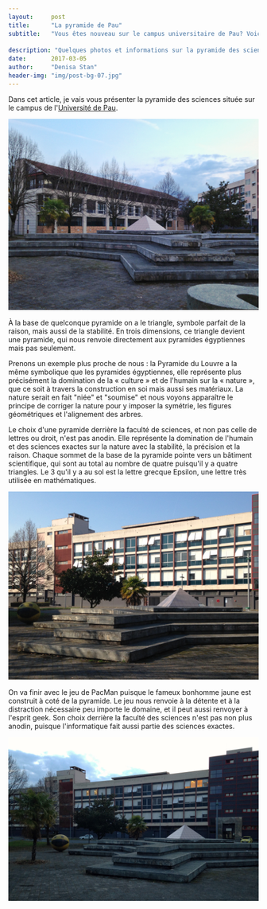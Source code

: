 ```yaml
---
layout:     post
title:      "La pyramide de Pau"
subtitle:   "Vous êtes nouveau sur le campus universitaire de Pau? Voici un endroit sympa que vous pourriez aller voir."

description: "Quelques photos et informations sur la pyramide des sciences."
date:       2017-03-05
author:     "Denisa Stan"
header-img: "img/post-bg-07.jpg"
---
```

Dans cet article, je vais vous présenter la pyramide des sciences située sur le campus de  l'[Université de Pau](http://www.univ-pau.fr/fr/index.html).

<center><img src="/img/posts/2017-03-05-Pyramide/pyramide-1.jpg" width="600"></center>

<p>À la base de quelconque pyramide on a le triangle, symbole parfait de la raison, mais aussi de la stabilité. En trois dimensions, ce triangle devient une pyramide, qui nous renvoie directement aux pyramides égyptiennes mais pas seulement.</p>

<p>Prenons un exemple plus proche de nous : la Pyramide du Louvre a la même symbolique que les pyramides égyptiennes, elle représente plus précisément la domination de la « culture » et de l'humain sur la « nature », que ce soit à travers la construction en soi mais aussi ses matériaux. La nature serait en fait "niée" et "soumise" et nous voyons apparaître le principe de corriger la nature pour y imposer la symétrie, les figures géométriques et l'alignement des arbres. </p>

<p>Le choix d'une pyramide derrière la faculté de sciences, et non pas celle de lettres ou droit, n'est pas anodin. Elle représente la domination de l'humain et des sciences exactes sur la nature avec la stabilité, la précision et la raison. Chaque sommet de la base de la pyramide pointe vers un bâtiment scientifique, qui sont au total au nombre de quatre puisqu'il y a quatre triangles. Le 3 qu'il y a au sol est la lettre grecque Epsilon, une lettre très utilisée en mathématiques.</p>

<center><img src="/img/posts/2017-03-05-Pyramide/pyramide-3.jpg" width="600"></center>

<p>On va finir avec le jeu de PacMan puisque le fameux bonhomme jaune est construit à coté de la pyramide. Le jeu nous renvoie à la détente et à la distraction nécessaire peu importe le domaine, et il peut aussi renvoyer à l'esprit geek. Son choix derrière la faculté des sciences n'est pas non plus anodin, puisque l'informatique fait aussi partie des sciences exactes.</p>

<center><img src="/img/posts/2017-03-05-Pyramide/pyramide-4.jpg" width="600"></center>